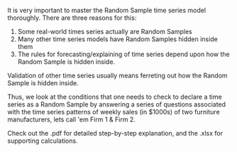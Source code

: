It is very important to master the Random Sample time series model thoroughly. There are three reasons for this:
1. Some real-world times series actually are Random Samples
2. Many other time series models have Random Samples hidden inside them
3. The rules for forecasting/explaining of time series depend upon how the Random Sample is hidden inside.

Validation of other time series usually means ferreting out how the Random Sample is hidden inside.

Thus, we look at the conditions that one needs to check to declare a time series as a Random Sample by answering a series of questions associated with the time series patterns of weekly sales (in $1000s) of two furniture manufacturers, lets call 'em Firm 1 & Firm 2. 

Check out the .pdf for detailed step-by-step explanation, and the .xlsx for supporting calculations. 
